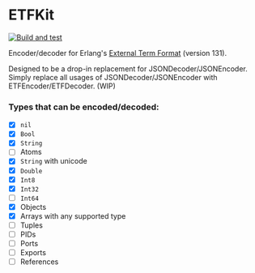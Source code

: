 # ETFKit

[![Build and test](https://github.com/SwiftcordApp/ETFKit/actions/workflows/build-and-test.yml/badge.svg)](https://github.com/SwiftcordApp/ETFKit/actions/workflows/build-and-test.yml)

Encoder/decoder for Erlang's [External Term Format](https://www.erlang.org/doc/apps/erts/erl_ext_dist.html) (version 131). 

Designed to be a drop-in replacement for JSONDecoder/JSONEncoder. Simply
replace all usages of JSONDecoder/JSONEncoder with ETFEncoder/ETFDecoder. (WIP)

### Types that can be encoded/decoded:

- [x] `nil`
- [x] `Bool`
- [x] `String`
- [ ] Atoms
- [x] `String` with unicode
- [x] `Double`
- [x] `Int8`
- [x] `Int32`
- [ ] `Int64`
- [x] Objects
- [x] Arrays with any supported type
- [ ] Tuples
- [ ] PIDs
- [ ] Ports
- [ ] Exports
- [ ] References
